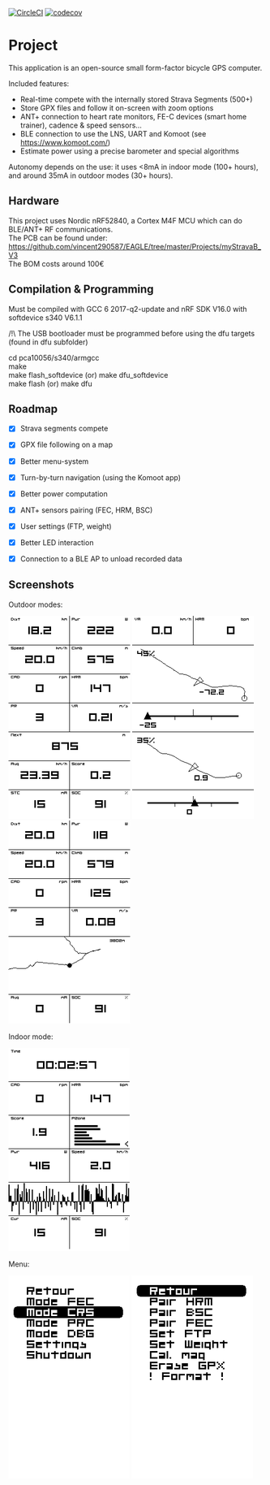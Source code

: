 [![CircleCI](https://circleci.com/gh/vincent290587/stravaV10/tree/develop.svg?style=svg)](https://circleci.com/gh/vincent290587/stravaV10/tree/develop)
[![codecov](https://codecov.io/gh/vincent290587/stravaV10/branch/develop/graph/badge.svg)](https://codecov.io/gh/vincent290587/stravaV10)

# Project

This application is an open-source small form-factor bicycle GPS computer.  

Included features: 
* Real-time compete with the internally stored Strava Segments (500+)
* Store GPX files and follow it on-screen with zoom options
* ANT+ connection to heart rate monitors, FE-C devices (smart home trainer), cadence & speed sensors...
* BLE connection to use the LNS, UART and Komoot (see https://www.komoot.com/)
* Estimate power using a precise barometer and special algorithms

Autonomy depends on the use: it uses <8mA in indoor mode (100+ hours), and around 35mA in outdoor modes (30+ hours).


## Hardware

This project uses Nordic nRF52840, a Cortex M4F MCU which can do BLE/ANT+ RF communications.  
The PCB can be found under: https://github.com/vincent290587/EAGLE/tree/master/Projects/myStravaB_V3  
The BOM costs around 100€


## Compilation & Programming

Must be compiled with GCC 6 2017-q2-update and nRF SDK V16.0 with softdevice s340 V6.1.1

/!\ The USB bootloader must be programmed before using the dfu targets (found in dfu subfolder)

cd pca10056/s340/armgcc  
make  
make flash_softdevice (or) make dfu_softdevice  
make flash            (or) make dfu  


## Roadmap

- [x] Strava segments compete
- [x] GPX file following on a map
- [x] Better menu-system
- [x] Turn-by-turn navigation (using the Komoot app)
- [x] Better power computation
- [x] ANT+ sensors pairing (FEC, HRM, BSC)
- [x] User settings (FTP, weight)
- [x] Better LED interaction
- [x] Connection to a BLE AP to unload recorded data


## Screenshots

Outdoor modes:

![](docs/crs.png) ![](docs/crs_2seg.png) ![](docs/prc.png)  

Indoor mode:

![](docs/FEC.png)  

Menu:

![](docs/menu1.png) ![](docs/menu2.png)




